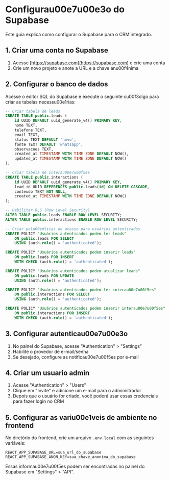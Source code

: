 # Configurau00e7u00e3o do Supabase

Este guia explica como configurar o Supabase para o CRM integrado.

## 1. Criar uma conta no Supabase

1. Acesse [https://supabase.com](https://supabase.com) e crie uma conta
2. Crie um novo projeto e anote a URL e a chave anu00f4nima

## 2. Configurar o banco de dados

Acesse o editor SQL do Supabase e execute o seguinte cu00f3digo para criar as tabelas necessu00e1rias:

```sql
-- Criar tabela de leads
CREATE TABLE public.leads (
    id UUID DEFAULT uuid_generate_v4() PRIMARY KEY,
    nome TEXT,
    telefone TEXT,
    email TEXT,
    status TEXT DEFAULT 'novo',
    fonte TEXT DEFAULT 'whatsapp',
    observacoes TEXT,
    created_at TIMESTAMP WITH TIME ZONE DEFAULT NOW(),
    updated_at TIMESTAMP WITH TIME ZONE DEFAULT NOW()
);

-- Criar tabela de interau00e7u00f5es
CREATE TABLE public.interactions (
    id UUID DEFAULT uuid_generate_v4() PRIMARY KEY,
    lead_id UUID REFERENCES public.leads(id) ON DELETE CASCADE,
    conteudo TEXT NOT NULL,
    created_at TIMESTAMP WITH TIME ZONE DEFAULT NOW()
);

-- Habilitar RLS (Row Level Security)
ALTER TABLE public.leads ENABLE ROW LEVEL SECURITY;
ALTER TABLE public.interactions ENABLE ROW LEVEL SECURITY;

-- Criar polu00edticas de acesso para usuários autenticados
CREATE POLICY "Usuários autenticados podem ler leads" 
    ON public.leads FOR SELECT 
    USING (auth.role() = 'authenticated');

CREATE POLICY "Usuários autenticados podem inserir leads" 
    ON public.leads FOR INSERT 
    WITH CHECK (auth.role() = 'authenticated');

CREATE POLICY "Usuários autenticados podem atualizar leads" 
    ON public.leads FOR UPDATE 
    USING (auth.role() = 'authenticated');

CREATE POLICY "Usuários autenticados podem ler interau00e7u00f5es" 
    ON public.interactions FOR SELECT 
    USING (auth.role() = 'authenticated');

CREATE POLICY "Usuários autenticados podem inserir interau00e7u00f5es" 
    ON public.interactions FOR INSERT 
    WITH CHECK (auth.role() = 'authenticated');
```

## 3. Configurar autenticau00e7u00e3o

1. No painel do Supabase, acesse "Authentication" > "Settings"
2. Habilite o provedor de e-mail/senha
3. Se desejado, configure as notificau00e7u00f5es por e-mail

## 4. Criar um usuario admin

1. Acesse "Authentication" > "Users"
2. Clique em "Invite" e adicione um e-mail para o administrador
3. Depois que o usuário for criado, você poderá usar essas credenciais para fazer login no CRM

## 5. Configurar as variu00e1veis de ambiente no frontend

No diretório do frontend, crie um arquivo `.env.local` com as seguintes variáveis:

```
REACT_APP_SUPABASE_URL=sua_url_do_supabase
REACT_APP_SUPABASE_ANON_KEY=sua_chave_anonima_do_supabase
```

Essas informau00e7u00f5es podem ser encontradas no painel do Supabase em "Settings" > "API".
